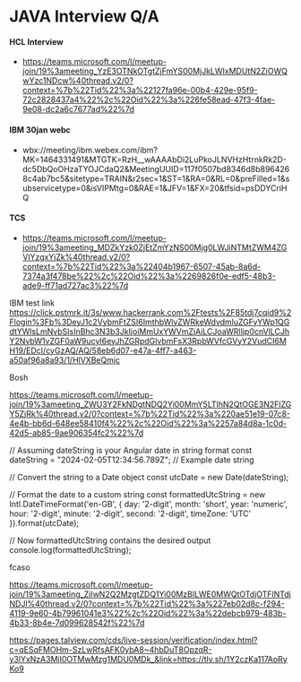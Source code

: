# JAVA Interview Q/A

#### HCL Interview 
* https://teams.microsoft.com/l/meetup-join/19%3ameeting_YzE3OTNkOTgtZjFmYS00MjJkLWIxMDUtN2ZiOWQwYzc1NDcw%40thread.v2/0?context=%7b%22Tid%22%3a%22127fa96e-00b4-429e-95f9-72c2828437a4%22%2c%22Oid%22%3a%226fe58ead-47f3-4fae-9e08-dc2a6c7677ad%22%7d


#### IBM 30jan webc

* wbx://meeting/ibm.webex.com/ibm?MK=1464331491&MTGTK=RzH__wAAAAbDi2LuPkoJLNVHzHtrnkRk2D-dc5DbQoOHzaTYOJCdaQ2&MeetingUUID=117f0507bd8346d8b8964268c4ab7bc5&sitetype=TRAIN&r2sec=1&ST=1&RA=0&RL=0&preFilled=1&subservicetype=0&isVIPMtg=0&RAE=1&JFV=1&FX=20&tfsid=psDDYCriHQ

#### TCS 
* https://teams.microsoft.com/l/meetup-join/19%3ameeting_MDZkYzk0ZjEtZmYzNS00Mjg0LWJiNTMtZWM4ZGVlYzgxYjZk%40thread.v2/0?context=%7b%22Tid%22%3a%22404b1967-6507-45ab-8a6d-7374a3f478be%22%2c%22Oid%22%3a%2269826f0e-edf5-48b3-ade9-ff71ad727ac3%22%7d

IBM test link
https://click.pstmrk.it/3s/www.hackerrank.com%2Ftests%2F85tdj7cqid9%2Flogin%3Fb%3DeyJ1c2VybmFtZSI6ImthbWlyZWRkeWdvdmluZGFyYWp1QGdtYWlsLmNvbSIsInBhc3N3b3JkIjoiMmUxYWVmZjAiLCJoaWRlIjp0cnVlLCJhY2NvbW1vZGF0aW9ucyI6eyJhZGRpdGlvbmFsX3RpbWVfcGVyY2VudCI6MH19/EDcI/cyGzAQ/AQ/58eb6d07-e47a-4ff7-a463-a50af96a8a93/1/HlVXBeQmjc

Bosh

https://teams.microsoft.com/l/meetup-join/19%3ameeting_ZWU3Y2FkNDgtNDQ2Yi00MmY5LTlhN2QtOGE3N2FlZGY5ZjRk%40thread.v2/0?context=%7b%22Tid%22%3a%220ae51e19-07c8-4e4b-bb6d-648ee58410f4%22%2c%22Oid%22%3a%2257a84d8a-1c0d-42d5-ab85-9ae906354fc2%22%7d



// Assuming dateString is your Angular date in string format
const dateString = "2024-02-05T12:34:56.789Z"; // Example date string

// Convert the string to a Date object
const utcDate = new Date(dateString);

// Format the date to a custom string
const formattedUtcString = new Intl.DateTimeFormat('en-GB', {
  day: '2-digit',
  month: 'short',
  year: 'numeric',
  hour: '2-digit',
  minute: '2-digit',
  second: '2-digit',
  timeZone: 'UTC'
}).format(utcDate);

// Now formattedUtcString contains the desired output
console.log(formattedUtcString);

fcaso

https://teams.microsoft.com/l/meetup-join/19%3ameeting_ZjIwN2Q2MzgtZDQ1Yi00MzBlLWE0MWQtOTdjOTFlNTdjNDJl%40thread.v2/0?context=%7b%22Tid%22%3a%227eb02d8c-f294-4119-9e60-4b79961041e3%22%2c%22Oid%22%3a%22debcb979-483b-4b33-8b4e-7d099628542f%22%7d


https://pages.talview.com/cds/live-session/verification/index.html?c=qESqFMOHm-SzLwRfsAFK0ybA8~4hbDuT8OpzqR-y3lYxNzA3MjI0OTMwMzg1MDU0MDk_&link=https://tlv.sh/1Y2czKa117AoRyKo9

